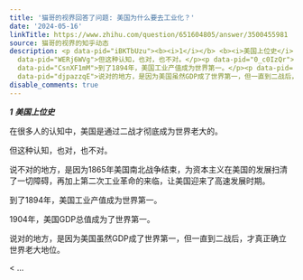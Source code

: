 ```yaml
---
title: '猫哥的视界回答了问题: 美国为什么要去工业化？'
date: '2024-05-16'
linkTitle: https://www.zhihu.com/question/651604805/answer/3500455981
source: 猫哥的视界的知乎动态
description: <p data-pid="iBKTbUzu"><b><i>1</i></b> <b><i>美国上位史</i></b></p><p data-pid="4icTBUF7">在很多人的认知中，美国是通过二战才彻底成为世界老大的。</p><p
  data-pid="WERj6WVg">但这种认知，也对，也不对。</p><p data-pid="0_c0IzQr">说不对的地方，是因为1865年美国南北战争结束，为资本主义在美国的发展扫清了一切障碍，再加上第二次工业革命的来临，让美国迎来了高速发展时期。</p><p
  data-pid="CsnXF1mM">到了1894年，美国工业产值成为世界第一。</p><p data-pid="LN7XrSfK">1904年，美国GDP总值成为了世界第一。</p><p
  data-pid="djpazzqE">说对的地方，是因为美国虽然GDP成了世界第一，但一直到二战后，才真正确立世界老大地位。</p>< ...
disable_comments: true
---
```

<p data-pid="iBKTbUzu"><b><i>1</i></b> <b><i>美国上位史</i></b></p><p data-pid="4icTBUF7">在很多人的认知中，美国是通过二战才彻底成为世界老大的。</p><p data-pid="WERj6WVg">但这种认知，也对，也不对。</p><p data-pid="0_c0IzQr">说不对的地方，是因为1865年美国南北战争结束，为资本主义在美国的发展扫清了一切障碍，再加上第二次工业革命的来临，让美国迎来了高速发展时期。</p><p data-pid="CsnXF1mM">到了1894年，美国工业产值成为世界第一。</p><p data-pid="LN7XrSfK">1904年，美国GDP总值成为了世界第一。</p><p data-pid="djpazzqE">说对的地方，是因为美国虽然GDP成了世界第一，但一直到二战后，才真正确立世界老大地位。</p>< ...